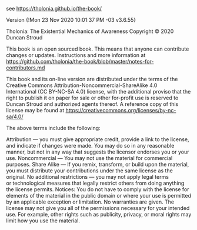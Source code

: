 
see <https://tholonia.github.io/the-book/>

Version {!Mon 23 Nov 2020 10:01:37 PM -03 v3.6.55}

Tholonia: The Existential Mechanics of Awareness
Copyright © 2020 Duncan Stroud

This book is an open sourced book. This means that anyone can contribute changes or updates. Instructions and more information at <https://github.com/tholonia/the-book/blob/master/notes-for-contributors.md>

This book and its on-line version are distributed under the terms of the Creative Commons Attribution-Noncommercial-ShareAlike 4.0 International (CC BY-NC-SA 4.0) license, with the additional proviso that the right to publish it on paper for sale or other for-profit use is reserved to Duncan Stroud and authorized agents thereof. A reference copy of this license may be found at https://creativecommons.org/licenses/by-nc-sa/4.0/

The above terms include the following:

Attribution — you must give appropriate credit, provide a link to the license, and indicate if changes were made. You may do so in any reasonable manner, but not in any way that suggests the licensor endorses you or your use. Noncommercial — You may not use the material for commercial purposes. Share Alike — If you remix, transform, or build upon the material, you must distribute your contributions under the same license as the original. No additional restrictions — you may not apply legal terms or technological measures that legally restrict others from doing anything the license permits. Notices: You do not have to comply with the license for elements of the material in the public domain or where your use is permitted by an applicable exception or limitation. No warranties are given. The license may not give you all of the permissions necessary for your intended use. For example, other rights such as publicity, privacy, or moral rights may limit how you use the material.

